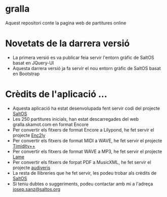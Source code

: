 # gralla
Aquest repositori conte la pagina web de partitures online

# Novetats de la darrera versió
- La primera versió es va publicar feia servir l'entorn gràfic de SaltOS basat en JQuery-UI
- Aquesta darrera versió ja fa servir el nou entorn gràfic de SaltOS basat en Bootstrap

# Crèdits de l'aplicació ...
- Aquesta aplicació ha estat desenvolupada fent servir codi del projecte [SaltOS](https://www.saltos.org)
- Les 250 partitures inicials, han estat descarregades del web gralla.skamot.com en format Encore
- Per convertir els fitxers de format Encore a Lilypond, he fet servir el projecte [Enc2ly](https://enc2ly.sourceforge.io/en/)
- Per convertir els fitxers de format MIDI a WAVE, he fet servir el projecte [Timidity++](http://timidity.sourceforge.net/)
- Per convertir els fitxers de format WAVE a MP3, he fet servir el projecte [Lame](https://lame.sourceforge.io/)
- Per convertir els fitxers de forpat PDF a MusicXML, he fet servir el projecte [audiveris](https://github.com/Audiveris/audiveris)
- La resta de llibreries que he fet servir, les podeu trobar als crèdits de [SaltOS](https://www.saltos.org)
- Si teniu dubtes o suggeriments, podeu contactar amb mi a l'adreça josep.sanz@saltos.org

